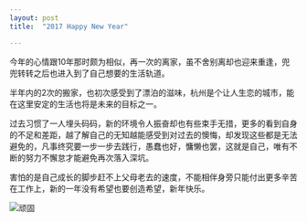```yaml
---
layout: post
title:  "2017 Happy New Year"

---
```


今年的心情跟10年那时颇为相似，再一次的离家，虽不舍别离却也迎来重逢，兜兜转转之后也进入到了自己想要的生活轨道。

半年内的2次的搬家，也初次感受到了漂泊的滋味，杭州是个让人生恋的城市，能在这里安定的生活也将是未来的目标之一。

过去习惯了一人埋头码码，新的环境令人振奋却也有些束手无措，更多的看到自身的不足和差距，越了解自己的无知越能感受到对过去的懊悔，却发现这些都是无法避免的，凡事终究要一步一步去践行，愚蠢也好，慵懒也罢，这就是自己，唯有不断的努力不懈怠才能避免再次落入深坑。

害怕的是自己成长的脚步赶不上父母老去的速度，不能相伴身旁只能付出更多辛苦在工作上，新的一年没有希望也要创造希望，新年快乐。

![顽固](//whhbio.oss-cn-beijing.aliyuncs.com/blog/c6a43f4ff5fa2f2fa951009f3f6f89748bcc1ff1.jpg)














